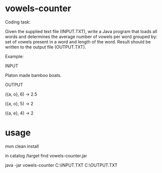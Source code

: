 # vowels-counter

Coding task:

 

Given the supplied text file (INPUT.TXT), write a Java program that loads all words and determines the average number of vowels per word grouped by: set of vowels present in a word and length of the word. Result should be written to the output file (OUTPUT.TXT).

 

Example:

 

INPUT

 

Platon made bamboo boats.

 

OUTPUT

 

({a, o}, 6) -> 2.5

({a, o}, 5) -> 2

({a, e}, 4) -> 2

# usage 
mvn clean install 

in catalog /target find vowels-counter.jar

java -jar vowels-counter C:\INPUT.TXT C:\OUTPUT.TXT


